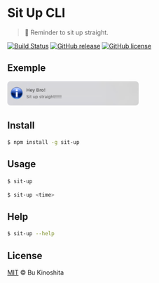 # Sit Up CLI
> :bow: Reminder to sit up straight.

[![Build Status](https://travis-ci.org/BuKinoshita/sit-up.svg?branch=master)](https://travis-ci.org/BuKinoshita/sit-up)
[![GitHub release](https://img.shields.io/github/release/bukinoshita/sit-up.svg)](https://www.npmjs.com/package/sit-up)
[![GitHub license](https://img.shields.io/badge/license-MIT-blue.svg)](https://raw.githubusercontent.com/BuKinoshita/sit-up/master/LICENSE)

## Exemple
<img src='https://raw.githubusercontent.com/BuKinoshita/sit-up/master/demo.png' width="300px" />

## Install
``` bash
$ npm install -g sit-up
```

## Usage
``` bash
$ sit-up
```

``` bash
$ sit-up <time>
```

## Help
``` bash
$ sit-up --help
```

## License
[MIT](https://raw.githubusercontent.com/BuKinoshita/sit-up/master/LICENSE) &copy; Bu Kinoshita
